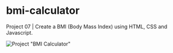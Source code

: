 # bmi-calculator

Project 07 | Create a BMI (Body Mass Index) using HTML, CSS and Javascript.

![Project "BMI Calculator"](https://github.com/fabianolxs/bmi-calculator/blob/main/assets/bmi-calculator.png)
